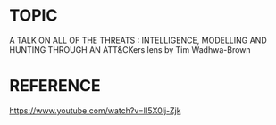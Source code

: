 # TOPIC
A TALK ON ALL OF THE THREATS : INTELLIGENCE, MODELLING AND HUNTING THROUGH AN ATT&CKers lens by
Tim Wadhwa-Brown

# REFERENCE
https://www.youtube.com/watch?v=II5X0lj-Zjk
